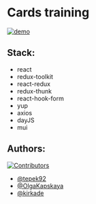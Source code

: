 # Cards training

[![demo](https://img.shields.io/badge/-demo-brightgreen?style=for-the-badge&logo=github)](https://olgakapskaya.github.io/cards/)

## Stack:

- react
- redux-toolkit
- react-redux
- redux-thunk
- react-hook-form
- yup
- axios
- dayJS
- mui

## Authors:

[![Contributors][contributors-shield]][contributors-url]

- [@tepek92](https://github.com/tepek92)
- [@OlgaKapskaya](https://github.com/OlgaKapskaya)
- [@kirkade](https://github.com/kirkade)

<!-- LINKS  -->

[contributors-shield]: https://img.shields.io/github/contributors/OlgaKapskaya/cards.svg?style=for-the-badge
[contributors-url]: https://github.com/OlgaKapskaya/cards/graphs/contributors
[react.js]: https://img.shields.io/badge/React-0769AD?style=for-the-badge&logo=react&logoColor=white
[react-url]: https://reactjs.org/
[rtk]: https://img.shields.io/badge/Redux%20Toolkit-0769AD?style=for-the-badge&logo=rtk&logoColor=white
[rtk-url]: https://redux-toolkit.js.org/
[reduxthunk]: https://img.shields.io/badge/Redux%20Toolkit-0769AD?style=for-the-badge&logo=rtk&logoColor=white
[reduxthunk-url]: https://github.com/reduxjs/redux-thunk
[rrd]: https://img.shields.io/badge/Redux%20Toolkit-0769AD?style=for-the-badge&logo=rtk&logoColor=white
[rrd-url]: https://reactrouter.com/en/main
